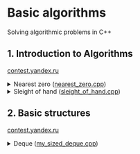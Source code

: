# **Basic algorithms**
Solving algorithmic problems in C++

## 1. Introduction to Algorithms 
[contest.yandex.ru](https://contest.yandex.ru/contest/22449/problems/)

<details>
  <summary>Nearest zero (<a href="https://github.com/Attii/Algorithms-and-Data-Structures/blob/main/sprint1/nearest_zero.cpp">nearest_zero.cpp</a>)</summary>
  
  <br>
  
### Task
  
  Timofey is looking for a place to build a house. The street where he wants to live has a length of n, meaning it consists of n  identical consecutive plots. Each plot is either empty or already has a house built on it.

Sociable Timofey does not want to live far from other people on this street. Therefore, it is important for him to know the distance from each plot to the nearest empty plot. If the plot is empty, this distance will be zero — the distance to itself.

Help Timofey calculate these distances. For this, you have a map of the street. Houses in Timofey's city were numbered in the order they were built, so their numbers on the map are unordered. Empty plots are marked with zeros.

### Input Format
The first line contains the length of the street — \( n \) (1 ≤ \( n \) ≤ \( 10^6 \)). The next line contains \( n \) non-negative integers — house numbers and designations of empty plots on the map (zeros). It is guaranteed that there is at least one zero in the sequence. House numbers (positive integers) are unique and do not exceed \( 10^9 \).

### Output Format
For each of the plots, output the distance to the nearest zero. Print the numbers in one line, separated by spaces.

### Example 1
**Input**
```
5
0 1 4 9 0
```
**Output**
```
0 1 2 1 0
```

### Example 2
**Input**
```
6
0 7 9 4 8 20
```
**Output**
```
0 1 2 3 4 5
```
</details>

<details>
  <summary>Sleight of hand (<a href="https://github.com/Attii/Algorithms-and-Data-Structures/blob/main/sprint1/sleight_of_hand.cpp">sleight_of_hand.cpp</a>)</summary>

  <br>

  ### Task

  The game "Speed Typing Trainer" consists of a 4x4 field of keys, which either have a dot or a digit from one to nine. The essence of the game is as follows: in each round, a combination of digits and dots appears on the field. At time \( t \), the player must simultaneously press all the keys that have the digit \( t \).

If at time \( t \) all the required keys are pressed, the players score one point. If there are no keys with the digit \( t \) on the field, no point is awarded.

Two players can press \( k \) keys each at the same time. Determine the number of points Gosha and Timofey can earn if they press the keys together. Let's consider Example 1, where \( k = 3 \).

Suppose \( t = 1 \). In this case, one player must press two keys with the digit 1. To find out how many keys two players will press, use the formula: \( k \times 2 \). It turns out that together the boys will press six keys and earn a point.

When \( t = 2 \), the two players need to press seven keys simultaneously. But this is not possible for the guys: each can press only three keys. No point is awarded.

At \( t = 3 \), each player needs to press one key. Success! Now Gosha and Timofey have two points.

There are no other digits on the field. Therefore, in the next rounds, where \( t = 4 \ldots t = 9 \), no points will be awarded. Thus, Gosha and Timofey will earn two points.

Determine the number of points Gosha and Timofey can earn if they press the keys together.

### Input Format
The first line contains an integer \( k \) (1 ≤ \( k \) ≤ 5).

The next four lines represent the appearance of the trainer — 4 characters in each line. Each character is either a dot or a digit from 1 to 9. The characters in one line are consecutive and not separated by spaces.

### Output Format
Print a single number — the maximum number of points that Gosha and Timofey can score.

### Example 1
**Input**
```
3
1231
2..2
2..2
2..2
```
**Output**
```
2
```

### Example 2
**Input**
```
4
1111
9999
1111
9911
```
**Output**
```
1
```

### Example 3
**Input**
```
4
1111
1111
1111
1111
```
**Output**
```
0
```
</details>

## 2. Basic structures
[contest.yandex.ru](https://contest.yandex.ru/contest/22779/problems/)

<details>>
  <summary>Deque (<a href="https://github.com/Attii/Algorithms-and-Data-Structures/blob/main/sprint2/my_sized_deque.cpp">my_sized_deque.cpp</a>)</summary>
  <br>

### Task
Gosha implemented a data structure called Deque (double-ended queue), where the maximum size is determined by a given number. The methods `push_back(x)`, `push_front(x)`, `pop_back()`, and `pop_front()` worked correctly. However, if the deque had many elements, the program ran very slowly. The problem was that not all operations were performed in O(1) time complexity. Help Gosha! Write an efficient implementation.

Attention: Use a circular buffer for the implementation.

### Input format
The first line contains the number of commands `n` — an integer not exceeding 100,000. The second line contains the number `m` — the maximum size of the deque. It does not exceed 50,000. The next `n` lines contain one of the following commands:

- `push_back(value)` – add an element to the end of the deque. If the deque already contains the maximum number of elements, output "error".
- `push_front(value)` – add an element to the beginning of the deque. If the deque already contains the maximum number of elements, output "error".
- `pop_front()` – output the first element of the deque and remove it. If the deque was empty, output "error".
- `pop_back()` – output the last element of the deque and remove it. If the deque was empty, output "error".

`Value` is an integer not exceeding 1000 in absolute value.

### Output format
Output the result of each command on a separate line. For successful `push_back(x)` and `push_front(x)` commands, do not output anything.

### Example 1

#### Input
```plaintext
4
4
push_front 861
push_front -819
pop_back
pop_back
```

#### Output
```plaintext
861
-819
```

### Example 2

#### Input
```plaintext
7
10
push_front -855
push_front 0
pop_back
pop_back
push_back 844
pop_back
push_back 823
```

#### Output
```plaintext
-855
0
844
```

### Example 3

#### Input
```plaintext
6
6
push_front -201
push_back 959
push_back 102
push_front 20
pop_front
pop_back
```

#### Output
```plaintext
20
102
```
</details>
